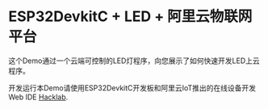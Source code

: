 # ESP32DevkitC + LED + 阿里云物联网平台

这个Demo通过一个云端可控制的LED灯程序，向您展示了如何快速开发LED上云程序。

开发运行本Demo请使用ESP32DevkitC开发板和阿里云IoT推出的在线设备开发Web IDE [Hacklab](https://hacklab.aliyun.com).